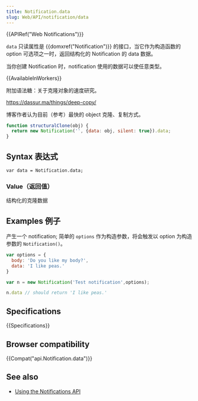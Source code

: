 ```yaml
---
title: Notification.data
slug: Web/API/notification/data
---
```


{{APIRef("Web Notifications")}}

`data` 只读属性是 {{domxref("Notification")}} 的接口，当它作为构造函数的 option 可选项之一时，返回结构化的 Notification 的 data 数据。

当你创建 Notification 时，notification 使用的数据可以使任意类型。

{{AvailableInWorkers}}

附加语法糖：关于克隆对象的速度研究。

<https://dassur.ma/things/deep-copy/>

博客作者认为目前（参考）最快的 object 克隆、复制方式。

```js
function structuralClone(obj) {
  return new Notification('', {data: obj, silent: true}).data;
}
```

## Syntax 表达式

```
var data = Notification.data;
```

### Value（返回值）

结构化的克隆数据

## Examples 例子

产生一个 notification; 简单的 `options` 作为构造参数，将会触发以 option 为构造参数的 `Notification()`。

```js
var options = {
  body: 'Do you like my body?',
  data: 'I like peas.'
}

var n = new Notification('Test notification',options);

n.data // should return 'I like peas.'
```

## Specifications

{{Specifications}}

## Browser compatibility

{{Compat("api.Notification.data")}}

## See also

- [Using the Notifications API](/zh-CN/docs/Web/API/Notifications_API/Using_the_Notifications_API)
